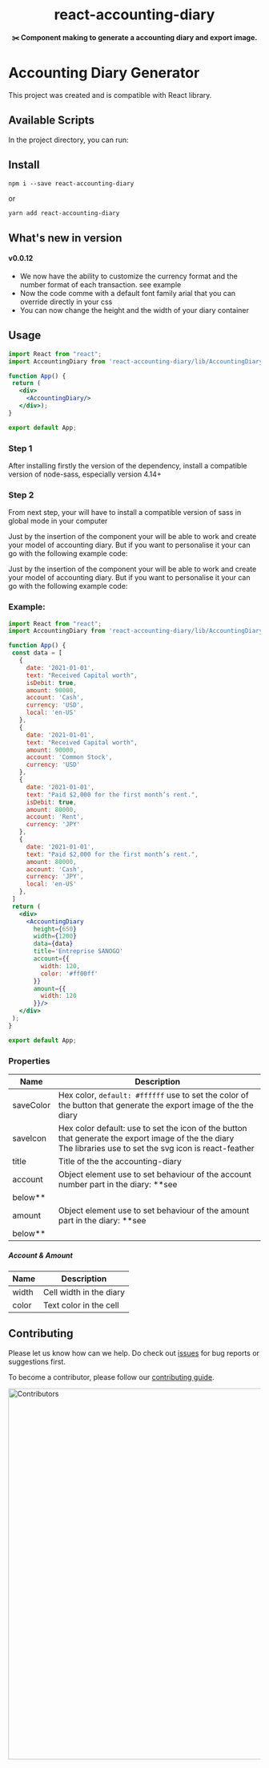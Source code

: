 <h1 align="center">react-accounting-diary</h1>

<p align="center"><strong>✂️ Component making to generate a accounting diary and export image.</strong></p>

[//]: # (<p align="center">)

[//]: # (<a href="/LICENSE"><img src="https://img.shields.io/github/license/bubkoo/html-to-image?style=flat-square" alt="MIT License"></a>)

[//]: # (<a href="https://www.typescriptlang.org"><img alt="Language" src="https://img.shields.io/badge/language-TypeScript-blue.svg?style=flat-square"></a>)

[//]: # (<a href="https://github.com/bubkoo/html-to-image/pulls"><img alt="PRs Welcome" src="https://img.shields.io/badge/PRs-Welcome-brightgreen.svg?style=flat-square"></a>)

[//]: # (<a href="https://github.com/bubkoo/html-to-image/actions/workflows/ci.yml"><img alt="build" src="https://img.shields.io/github/workflow/status/bubkoo/html-to-image/%F0%9F%91%B7%E3%80%80CI/master?logo=github&style=flat-square"></a>)

[//]: # (<a href="https://app.codecov.io/gh/bubkoo/html-to-image"><img alt="coverage" src="https://img.shields.io/codecov/c/gh/bubkoo/html-to-image?logo=codecov&style=flat-square&token=BWweeU2uNX"></a>)

[//]: # (<a href="https://lgtm.com/projects/g/bubkoo/html-to-image/context:javascript" rel="nofollow"><img alt="Language grade: JavaScript" src="https://img.shields.io/lgtm/grade/javascript/g/bubkoo/html-to-image.svg?logo=lgtm&style=flat-square" /></a>)

[//]: # (</p>)

[//]: # ()

[//]: # (<p align="center">)

[//]: # (<a href="https://www.npmjs.com/package/html-to-image" rel="nofollow"><img alt="NPM Package" src="https://img.shields.io/npm/v/html-to-image.svg?style=flat-square" /></a>)

[//]: # (<a href="https://www.npmjs.com/package/html-to-image" rel="nofollow"><img alt="NPM Downloads" src="http://img.shields.io/npm/dm/html-to-image.svg?style=flat-square" /></a>)

[//]: # (<a href="https://david-dm.org/bubkoo/html-to-image?type=dev" rel="nofollow"><img alt="devDependencies Status" src="https://david-dm.org/bubkoo/html-to-image/dev-status.svg?style=flat-square" /></a>)

[//]: # (</p>)

# Accounting Diary Generator

This project was created and is compatible with React library.

## Available Scripts

In the project directory, you can run:

## Install

```shell
npm i --save react-accounting-diary
```

or

```bash
yarn add react-accounting-diary
```

## What's new in version

#### v0.0.12

* We now have the ability to customize the currency format and the number format of each transaction. see example
* Now the code comme with a default font family arial that you can override directly in your css
* You can now change the height and the width of your diary container

## Usage

 ```jsx
import React from "react";
import AccountingDiary from 'react-accounting-diary/lib/AccountingDiary'

function App() {
  return (
    <div>
      <AccountingDiary/>
    </div>);
}

export default App;


 ```

### Step 1

After installing firstly the version of the dependency, install a compatible version of node-sass, especially version
4.14+

### Step 2

From next step, your will have to install a compatible version of sass in global mode in your computer

Just by the insertion of the component your will be able to work and create your model of accounting diary.
But if you want to personalise it your can go with the following example code:

Just by the insertion of the component your will be able to work and create your model of accounting diary.
But if you want to personalise it your can go with the following example code:

### Example:

 ```jsx
import React from "react";
import AccountingDiary from 'react-accounting-diary/lib/AccountingDiary'

function App() {
  const data = [
    {
      date: '2021-01-01',
      text: "Received Capital worth",
      isDebit: true,
      amount: 90000,
      account: 'Cash',
      currency: 'USD',
      local: 'en-US'
    },
    {
      date: '2021-01-01',
      text: "Received Capital worth",
      amount: 90000,
      account: 'Common Stock',
      currency: 'USD'
    },
    {
      date: '2021-01-01',
      text: "Paid $2,000 for the first month’s rent.",
      isDebit: true,
      amount: 80000,
      account: 'Rent',
      currency: 'JPY'
    },
    {
      date: '2021-01-01',
      text: "Paid $2,000 for the first month’s rent.",
      amount: 80000,
      account: 'Cash',
      currency: 'JPY',
      local: 'en-US'
    },
  ]
  return (
    <div>
      <AccountingDiary
        height={650}
        width={1200}
        data={data}
        title='Entreprise SANOGO'
        account={{
          width: 120,
          color: '#ff00ff'
        }}
        amount={{
          width: 120
        }}/>
    </div>
  );
}

export default App;
 ```

### Properties

| Name      | Description                                                                                                                                                                              | 
|-----------|------------------------------------------------------------------------------------------------------------------------------------------------------------------------------------------|
| saveColor | Hex color, `default: #ffffff` use to set the color of the button that generate the export image of the the diary                                                                         |
| saveIcon  | Hex color default: <Download size={16}/> use to set the icon of the button that generate the export image of the the diary <br/> The libraries use to set the svg icon is react-feather |
| title     | Title of the the accounting-diary                                                                                                                                                        |
| account   | Object element use to set behaviour of the account number part in the diary: **see
below**                                                                                               |
| amount    | Object element use to set behaviour of the amount part in the diary: **see
below**                                                                                                       |

##### Account & Amount

| Name  | Description                      | 
|-------|----------------------------------|
| width | Cell width in the diary          |
| color | Text color in the cell           |

## Contributing

Please let us know how can we help. Do check out [issues](https://github.com/ruthel/accounting-diary/issues) for bug
reports or suggestions first.

To become a contributor, please follow our [contributing guide](/CONTRIBUTING.md).

<a href="https://github.com/ruthel/accounting-diary/graphs/contributors">
  <img src="/CONTRIBUTORS.svg" alt="Contributors" width="740" />
</a>
